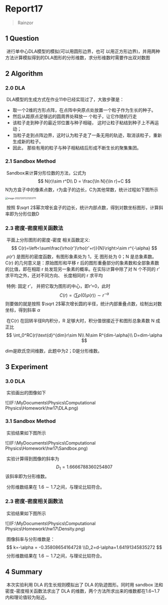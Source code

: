 # Report17

> Rainzor

## 1 Question

​	进行单中心DLA模型的模拟(可以用圆形边界，也可 以用正方形边界)，并用两种方法计算模拟得到的DLA图形的分形维数，求分形维数时需要作出双对数图

## 2 Algorithm

### 2.0 DLA

​	DLA模型的生成方式在作业11中已经实现过了，大致步骤是：

- 取一个2维的方形点阵，在点阵中央原点处放置一个粒子作为生长的种子。
- 然后从距原点足够远的圆周界处释放一 个粒子，让它作随机行走
- 该粒子走到种子的最近邻位置与种子相碰， 这时让粒子粘结到种子上不再运动；
- 当粒子走到点阵边界，这时认为粒子走了一条无用的轨迹，取消该粒子，重新生成新的粒子。
- 因此， 那些有用的粒子与种子相粘结后形成不断生长的聚集集团。

### 2.1 Sandbox Method

​	Sandbox来计算分形位数的方法，公式为
$$
N(r)\sim r^D\\
D = \frac{\ln N}{\ln r}+C
$$
​	N为方盒子中的像素点数，r为盒子的边长，C为其他常数，统计过程如下图所示

<img src="C:\Users\Lenovo\AppData\Roaming\Typora\typora-user-images\image-20221207221203711.png" alt="image-20221207221203711" style="zoom:50%;" />

​	按照 $\sqrt 2$幂次增长盒子的边长，统计内部点数，得到对数坐标图形，计算斜率即为分形位数D

### 2.3 密度-密度相关函数法

​	平面上分形图形的密度-密度 相关函数定义:
$$
C(r)=\left<\sum\frac{\rho(r')\rho(r'+r)}{N}\right>\sim r^{-\alpha}
$$
​	$\rho(r’)$ 是图形的密度函数，有图形象素处为 1，无 图形处为 0；N 是总象素数。C(r) 的几何意义是：原始图形和平移 r 后的图形重叠部分的象素数和全部象素数的比值，即在相距 r  处发现另一象素的概率。在实际计算中除了对 N 个不同的 r’ 求平均之外，还对不同方向、 长度相同的 r 求平均

​	特例: 固定 r’， 并把它取为图形的中心，即r’=0，此时
$$
C(r)=\left<\sum\rho(0)\rho(r)\right>\sim r^{-\alpha}
$$
则要做的就是按照 $\sqrt 2$幂次增长圆的半径，统计内部重叠点数，绘制出对数坐标，得到斜率 $\alpha$

​	在C(r) 在回转半径R内积分，R 足够大时，积分值很接近于和图形总象素数 N 成正比
$$
\int_0^RC(r)\text{d}^{dim}r\sim N\\
N\sim R^{dim-\alpha}\\
D=dim-\alpha
$$

 dim是欧氏空间维数，此题中为2；D是分形维数。

## 3 Experiment

### 3.0 DLA

​	实验画出的图像如下

![](F:\MyDocuments\Physics\Computational Physics\Homework\hw17\DLA.png)

### 3.1 Sandbox Method

​	实验结果如下图所示

![](F:\MyDocuments\Physics\Computational Physics\Homework\hw17\Sandbox.png)	

​	实验计算得到图像的斜率为
$$
D_1=1.6666788360254807
$$
该斜率即为分形维数。

​	分形维数结果在 $1.6\sim1.7$之间，与理论比较符合。

<div STYLE="page-break-after: always;"></div>

### 2.3 密度-密度相关函数法

​	实验结果如下图所示

![](F:\MyDocuments\Physics\Computational Physics\Homework\hw17\Density.png)

​	图像斜率与分形维数是：
$$
k=-\alpha  = -0.35808654164728
\\D_2=d-\alpha=1.64191345835272
$$
​	分形维数结果在 $1.6\sim1.7$之间，与理论比较符合。

## 4 Summary

​	本次实验利用 DLA 的生长规则模拟出了 DLA 的轨迹图形。同时用 sandbox 法和密度-密度相关函数法求出了 DLA 的维数，两个方法所求出来的维数都在1.6~1.7内和理论值较为贴近。
